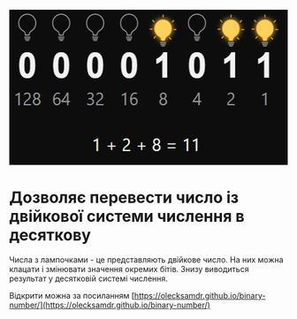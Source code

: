 <p align="center">
  <img width="525" height="281" alt="Скріншот додатку на якому зображено вісім перемикачів у вигляді лампочок" src="/img/screen.png?raw=true">
</p>

# Дозволяє перевести число із двійкової системи числення в десяткову

Числа з лампочками - це представляють двійкове число.
На них можна клацати і змінювати значення окремих бітів.
Знизу виводиться результат у десятковій системі числення.

Відкрити можна за посиланням [https://olecksamdr.github.io/binary-number/](https://olecksamdr.github.io/binary-number/)